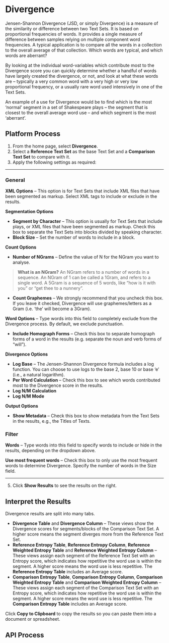 # Divergence

Jensen-Shannon Divergence (JSD, or simply Divergence) is a measure of the similarity or difference between two Text Sets. It is based on proportional frequencies of words. It provides a single measure of difference between samples relying on multiple component word frequencies. A typical application is to compare all the words in a collection to the overall average of that collection. Which words are typical, and which words are aberrant?

By looking at the individual word-variables which contribute most to the Divergence score you can quickly determine whether a handful of words have largely created the divergence, or not, and look at what these words are – typically a very common word with a very high or very low proportional frequency, or a usually rare word used intensively in one of the Text Sets.

An example of a use for Divergence would be to find which is the most ‘normal’ segment in a set of Shakespeare plays – the segment that is closest to the overall average word use – and which segment is the most ‘aberrant’.

## Platform Process

1.	From the home page, select **Divergence**.
2.	Select a **Reference Text Set** as the base Text Set and a **Comparison Text Set** to compare with it.
3.	Apply the following settings as required:
***
### General

**XML Options** – This option is for Text Sets that include XML files that have been segmented as markup. Select XML tags to include or exclude in the results.

**Segmentation Options**

- **Segment by Character** – This option is usually for Text Sets that include plays, or XML files that have been segmented as markup. Check this box to separate the Text Sets into blocks divided by speaking character.
- **Block Size** – Set the number of words to include in a block.

**Count Options**

- **Number of NGrams** – Define the value of N for the NGram you want to analyse.

> **What is an NGram?** An NGram refers to a number of words in a sequence. An NGram of 1 can be called a 1Gram, and refers to a single word. A 5Gram is a sequence of 5 words, like “how is it with you” or “get thee to a nunnery”.

- **Count Graphemes** – We strongly recommend that you uncheck this box. If you leave it checked, Divergence will use graphemes/letters as a Gram (i.e. ‘the’ will become a 3Gram).

**Word Options** – Type words into this field to completely exclude from the Divergence process. By default, we exclude punctuation.

- **Include Homograph Forms** – Check this box to separate homograph forms of a word in the results (e.g. separate the noun and verb forms of “will”).

**Divergence Options**

- **Log Base** – The Jensen-Shannon Divergence formula includes a log function. You can choose to use logs to the base 2, base 10 or base ‘e’ (i.e., a natural logarithm).
- **Per Word Calculation** – Check this box to see which words contributed most to the Divergence score in the results.
- **Log N/M Calculation**
- **Log N/M Mode**

**Output Options**

- **Show Metadata** – Check this box to show metadata from the Text Sets in the results, e.g., the Titles of Texts.

### Filter

**Words** – Type words into this field to specify words to include or hide in the results, depending on the dropdown above.

**Use most frequent words** – Check this box to only use the most frequent words to determine Divergence. Specify the number of words in the Size field.
***
5.	Click **Show Results** to see the results on the right.

## Interpret the Results

Divergence results are split into many tabs.

- **Divergence Table** and **Divergence Column** – These views show the Divergence scores for segments/blocks of the Comparison Text Set. A higher score means the segment diverges more from the Reference Text Set.
- **Reference Entropy Table**, **Reference Entropy Column**, **Reference Weighted Entropy Table** and **Reference Weighted Entropy Column** – These views assign each segment of the Reference Text Set with an Entropy score, which indicates how repetitive the word use is within the segment. A higher score means the word use is less repetitive. The **Reference Entropy Table** includes an Average score.
- **Comparison Entropy Table**, **Comparison Entropy Column**, **Comparison Weighted Entropy Table** and **Comparison Weighted Entropy Column** – These views assign each segment of the Comparison Text Set with an Entropy score, which indicates how repetitive the word use is within the segment. A higher score means the word use is less repetitive. The **Comparison Entropy Table** includes an Average score.

Click **Copy to Clipboard** to copy the results so you can paste them into a document or spreadsheet.

## API Process 
